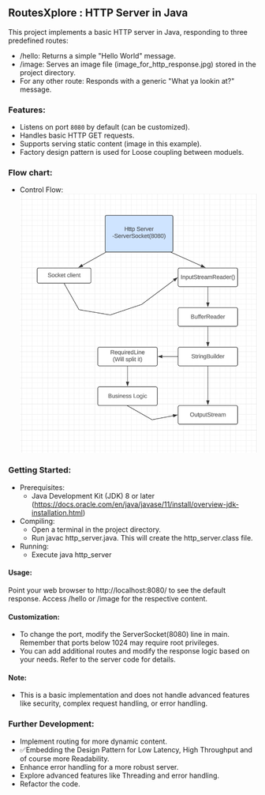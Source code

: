 ## RoutesXplore : HTTP Server in Java
This project implements a basic HTTP server in Java, responding to three predefined routes:
 * /hello: Returns a simple "Hello World" message.
 * /image: Serves an image file (image_for_http_response.jpg) stored in the project directory.
 * For any other route: Responds with a generic "What ya lookin at?" message.

### Features:
 * Listens on port `8080` by default (can be customized).
 * Handles basic HTTP GET requests.
 * Supports serving static content (image in this example).
 * Factory design pattern is used for Loose coupling between moduels.

 ### Flow chart:
 * Control Flow:
 ![alt text]({9A7465C9-F085-4A38-AB0C-F42913A8A38B}.png)

### Getting Started:
 * Prerequisites:
   * Java Development Kit (JDK) 8 or later (https://docs.oracle.com/en/java/javase/11/install/overview-jdk-installation.html)
 * Compiling:
   * Open a terminal in the project directory.
   * Run javac http_server.java. This will create the http_server.class file.
 * Running:
   * Execute java http_server

#### Usage:
Point your web browser to http://localhost:8080/ to see the default response. Access /hello or /image for the respective content.

#### Customization:
 * To change the port, modify the ServerSocket(8080) line in main. Remember that ports below 1024 may require root privileges.
 * You can add additional routes and modify the response logic based on your needs. Refer to the server code for details.

#### Note:
 * This is a basic implementation and does not handle advanced features like security, complex request handling, or error handling.

### Further Development:
 * Implement routing for more dynamic content.
 * ✅Embedding the Design Pattern for Low Latency, High Throughput and of course more Readability.
 * Enhance error handling for a more robust server.
 * Explore advanced features like Threading and error handling.
 * Refactor the code.